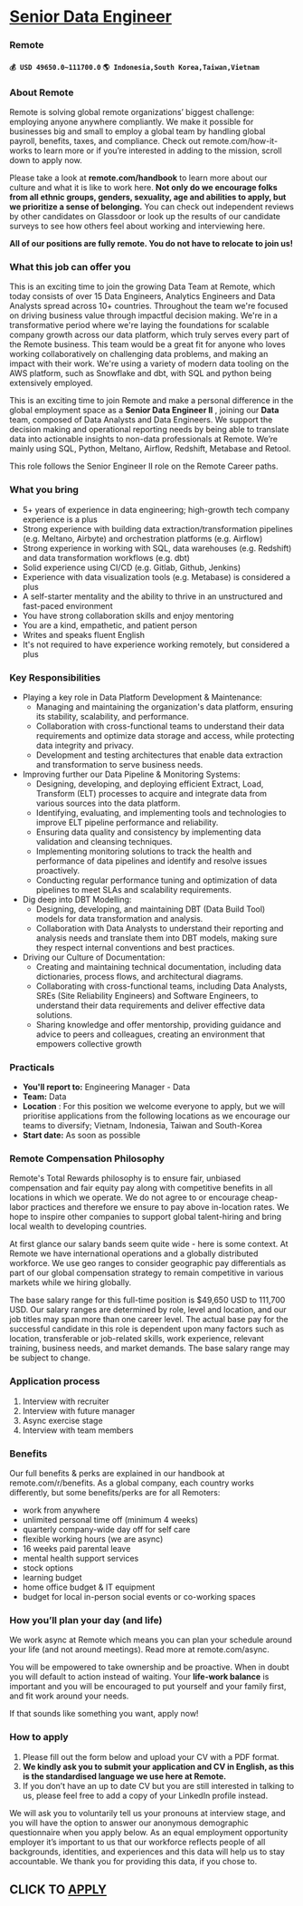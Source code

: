 # [Senior Data Engineer](https://www.remotewlb.com/apply/senior-data-engineer-90323)  
### Remote  
#### `💰 USD 49650.0~111700.0` `🌎 Indonesia,South Korea,Taiwan,Vietnam`  

### **About Remote**

Remote is solving global remote organizations’ biggest challenge: employing anyone anywhere compliantly. We make it possible for businesses big and small to employ a global team by handling global payroll, benefits, taxes, and compliance. Check out remote.com/how-it-works to learn more or if you’re interested in adding to the mission, scroll down to apply now.

Please take a look at **remote.com/handbook** to learn more about our culture and what it is like to work here. **Not only do we encourage folks from all ethnic groups, genders, sexuality, age and abilities to apply, but we prioritize a sense of belonging.** You can check out independent reviews by other candidates on Glassdoor or look up the results of our candidate surveys to see how others feel about working and interviewing here.

 **All of our positions are fully remote. You do not have to relocate to join us!**

### What this job can offer you

This is an exciting time to join the growing Data Team at Remote, which today consists of over 15 Data Engineers, Analytics Engineers and Data Analysts spread across 10+ countries. Throughout the team we're focused on driving business value through impactful decision making. We're in a transformative period where we're laying the foundations for scalable company growth across our data platform, which truly serves every part of the Remote business. This team would be a great fit for anyone who loves working collaboratively on challenging data problems, and making an impact with their work. We're using a variety of modern data tooling on the AWS platform, such as Snowflake and dbt, with SQL and python being extensively employed.

This is an exciting time to join Remote and make a personal difference in the global employment space as a **Senior Data Engineer II** , joining our **Data** team, composed of Data Analysts and Data Engineers. We support the decision making and operational reporting needs by being able to translate data into actionable insights to non-data professionals at Remote. We’re mainly using SQL, Python, Meltano, Airflow, Redshift, Metabase and Retool.

This role follows the Senior Engineer II role on the Remote Career paths.

###  **What you bring**

  * 5+ years of experience in data engineering; high-growth tech company experience is a plus
  * Strong experience with building data extraction/transformation pipelines (e.g. Meltano, Airbyte) and orchestration platforms (e.g. Airflow)
  * Strong experience in working with SQL, data warehouses (e.g. Redshift) and data transformation workflows (e.g. dbt)
  * Solid experience using CI/CD (e.g. Gitlab, Github, Jenkins)
  * Experience with data visualization tools (e.g. Metabase) is considered a plus
  * A self-starter mentality and the ability to thrive in an unstructured and fast-paced environment
  * You have strong collaboration skills and enjoy mentoring
  * You are a kind, empathetic, and patient person
  * Writes and speaks fluent English
  * It's not required to have experience working remotely, but considered a plus

### Key Responsibilities

  * Playing a key role in Data Platform Development & Maintenance:
    * Managing and maintaining the organization's data platform, ensuring its stability, scalability, and performance.
    * Collaboration with cross-functional teams to understand their data requirements and optimize data storage and access, while protecting data integrity and privacy.
    * Development and testing architectures that enable data extraction and transformation to serve business needs.
  * Improving further our Data Pipeline & Monitoring Systems:
    * Designing, developing, and deploying efficient Extract, Load, Transform (ELT) processes to acquire and integrate data from various sources into the data platform.
    * Identifying, evaluating, and implementing tools and technologies to improve ELT pipeline performance and reliability.
    * Ensuring data quality and consistency by implementing data validation and cleansing techniques.
    * Implementing monitoring solutions to track the health and performance of data pipelines and identify and resolve issues proactively.
    * Conducting regular performance tuning and optimization of data pipelines to meet SLAs and scalability requirements.
  * Dig deep into DBT Modelling:
    * Designing, developing, and maintaining DBT (Data Build Tool) models for data transformation and analysis.
    * Collaboration with Data Analysts to understand their reporting and analysis needs and translate them into DBT models, making sure they respect internal conventions and best practices.
  * Driving our Culture of Documentation:
    * Creating and maintaining technical documentation, including data dictionaries, process flows, and architectural diagrams.
    * Collaborating with cross-functional teams, including Data Analysts, SREs (Site Reliability Engineers) and Software Engineers, to understand their data requirements and deliver effective data solutions.
    * Sharing knowledge and offer mentorship, providing guidance and advice to peers and colleagues, creating an environment that empowers collective growth

###  **Practicals**

  *  **You'll report to:** Engineering Manager - Data
  *  **Team:** Data 
  * **Location** : For this position we welcome everyone to apply, but we will prioritise applications from the following locations as we encourage our teams to diversify; Vietnam, Indonesia, Taiwan and South-Korea
  *  **Start date:** As soon as possible

###  **Remote Compensation Philosophy**

Remote's Total Rewards philosophy is to ensure fair, unbiased compensation and fair equity pay along with competitive benefits in all locations in which we operate. We do not agree to or encourage cheap-labor practices and therefore we ensure to pay above in-location rates. We hope to inspire other companies to support global talent-hiring and bring local wealth to developing countries.

At first glance our salary bands seem quite wide - here is some context. At Remote we have international operations and a globally distributed workforce. We use geo ranges to consider geographic pay differentials as part of our global compensation strategy to remain competitive in various markets while we hiring globally.  
  
The base salary range for this full-time position is $49,650 USD to 111,700 USD. Our salary ranges are determined by role, level and location, and our job titles may span more than one career level. The actual base pay for the successful candidate in this role is dependent upon many factors such as location, transferable or job-related skills, work experience, relevant training, business needs, and market demands. The base salary range may be subject to change.

###  **Application process**

  1. Interview with recruiter
  2. Interview with future manager
  3. Async exercise stage 
  4. Interview with team members

###  **Benefits**

Our full benefits & perks are explained in our handbook at remote.com/r/benefits. As a global company, each country works differently, but some benefits/perks are for all Remoters:

  * work from anywhere
  * unlimited personal time off (minimum 4 weeks)
  * quarterly company-wide day off for self care
  * flexible working hours (we are async)
  * 16 weeks paid parental leave
  * mental health support services
  * stock options
  * learning budget
  * home office budget & IT equipment
  * budget for local in-person social events or co-working spaces

###  **How you’ll plan your day (and life)**

We work async at Remote which means you can plan your schedule around your life (and not around meetings). Read more at remote.com/async.

You will be empowered to take ownership and be proactive. When in doubt you will default to action instead of waiting. Your **life-work balance** is important and you will be encouraged to put yourself and your family first, and fit work around your needs.

If that sounds like something you want, apply now!

###  **How to apply**

  1. Please fill out the form below and upload your CV with a PDF format.
  2.  **We kindly ask you to submit your application and CV in English, as this is the standardised language we use here at Remote.**
  3. If you don’t have an up to date CV but you are still interested in talking to us, please feel free to add a copy of your LinkedIn profile instead.

We will ask you to voluntarily tell us your pronouns at interview stage, and you will have the option to answer our anonymous demographic questionnaire when you apply below. As an equal employment opportunity employer it’s important to us that our workforce reflects people of all backgrounds, identities, and experiences and this data will help us to stay accountable. We thank you for providing this data, if you chose to.

  
## CLICK TO [APPLY](https://www.remotewlb.com/apply/senior-data-engineer-90323)


